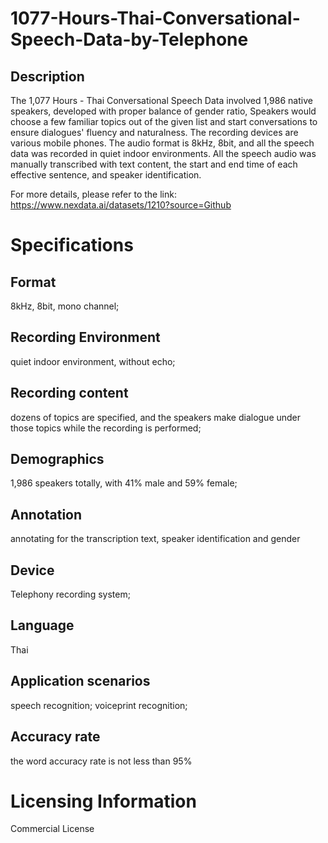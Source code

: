 # 1077-Hours-Thai-Conversational-Speech-Data-by-Telephone

## Description
The 1,077 Hours - Thai Conversational Speech Data involved 1,986 native speakers, developed with proper balance of gender ratio, Speakers would choose a few familiar topics out of the given list and start conversations to ensure dialogues' fluency and naturalness. The recording devices are various mobile phones. The audio format is 8kHz, 8bit, and all the speech data was recorded in quiet indoor environments. All the speech audio was manually transcribed with text content, the start and end time of each effective sentence, and speaker identification.

For more details, please refer to the link: https://www.nexdata.ai/datasets/1210?source=Github


# Specifications
## Format
8kHz, 8bit, mono channel;
## Recording Environment
quiet indoor environment, without echo;
## Recording content
dozens of topics are specified, and the speakers make dialogue under those topics while the recording is performed;
## Demographics
1,986 speakers totally, with 41% male and 59% female;
## Annotation
annotating for the transcription text, speaker identification and gender
## Device
Telephony recording system;
## Language
Thai
## Application scenarios
speech recognition; voiceprint recognition;
## Accuracy rate
the word accuracy rate is not less than 95%

# Licensing Information
Commercial License
